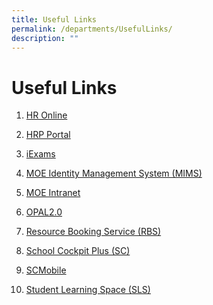 ```yaml
---
title: Useful Links
permalink: /departments/UsefulLinks/
description: ""
---
```

Useful Links
============

1.  [HR Online](https://intranet.moe.gov.sg/hronline/)  
    
2.  [HRP Portal](https://www.hrp.gov.sg/)
3.  [iExams](https://iexams.seab.gov.sg/login)
4.  [MOE Identity Management System (MIMS)](http://portal.mims.moe.gov.sg/)  
    
5.  [MOE Intranet](https://intranet.moe.gov.sg/)  
    
6.  [OPAL2.0](https://www.opal2.moe.edu.sg/app/learner)
7.  [Resource Booking Service (RBS)](https://rbs.avero-tech.com/)
8.  [School Cockpit Plus (SC)](https://schoolcockpit.moe.gov.sg/CP/scapp/security)
9.  [SCMobile](http://scmobile.moe.edu.sg/)
10.  [Student Learning Space (SLS)](http://learning.moe.edu.sg/)
